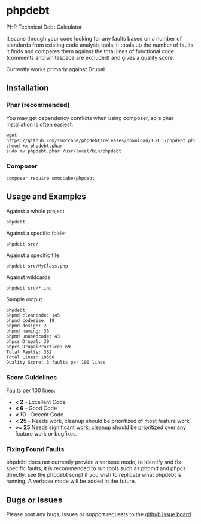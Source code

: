 # phpdebt
PHP Technical Debt Calculator

It scans through your code looking for any faults based on a number of standards from existing code analysis tools, it totals up the number of faults it finds and compares them against the total lines of functional code (comments and whitespace are excluded) and gives a quality score.

Currently works primarly against Drupal

## Installation

### Phar (recommended)

You may get dependency conflicts when using composer, so a phar installation is often easiest.

```
wget https://github.com/smmccabe/phpdebt/releases/download/1.0.1/phpdebt.phar
chmod +x phpdebt.phar
sudo mv phpdebt.phar /usr/local/bin/phpdebt
```

### Composer

```
composer require smmccabe/phpdebt
```

## Usage and Examples

Against a whole project
```
phpdebt .
```

Against a specific folder
```
phpdebt src/
```

Against a specific file
```
phpdebt src/MyClass.php
```

Against wildcards
```
phpdebt src/*.inc
```

Sample output
```
phpdebt .
phpmd cleancode: 145
phpmd codesize: 19
phpmd design: 2
phpmd naming: 35
phpmd unusedcode: 43
phpcs Drupal: 39
phpcs DrupalPractice: 69
Total Faults: 352
Total Lines: 10568
Quality Score: 3 faults per 100 lines
```

### Score Guidelines

Faults per 100 lines:
* __< 2__ - Excellent Code
* __< 6__ - Good Code
* __< 10__ - Decent Code
* __< 25__ - Needs work, cleanup should be prioritized of most feature work
* __>= 25__ Needs significant work, cleanup should be prioritized over any feature work or bugfixes.

### Fixing Found Faults

phpdebt does not currently provide a verbose mode, to identify and fix specific faults, it is recommended to run tools such as phpmd and phpcs directly, see the phpdebt script if you wish to replicate what phpdebt is running. A verbose mode will be added in the future.

## Bugs or Issues

Please post any bugs, issues or support requests to the [github issue board](https://github.com/smmccabe/phpdebt/issues)